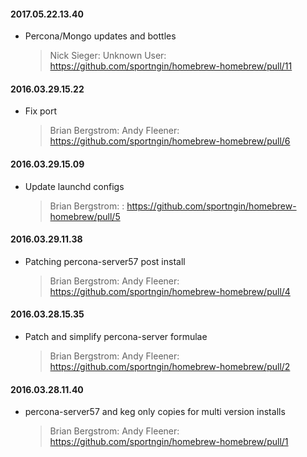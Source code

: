 #### 2017.05.22.13.40
* Percona/Mongo updates and bottles

  > Nick Sieger: Unknown User: https://github.com/sportngin/homebrew-homebrew/pull/11

#### 2016.03.29.15.22
* Fix port

  > Brian Bergstrom: Andy Fleener: https://github.com/sportngin/homebrew-homebrew/pull/6

#### 2016.03.29.15.09
* Update launchd configs

  > Brian Bergstrom: : https://github.com/sportngin/homebrew-homebrew/pull/5

#### 2016.03.29.11.38
* Patching percona-server57 post install

  > Brian Bergstrom: Andy Fleener: https://github.com/sportngin/homebrew-homebrew/pull/4

#### 2016.03.28.15.35
* Patch and simplify percona-server formulae

  > Brian Bergstrom: Andy Fleener: https://github.com/sportngin/homebrew-homebrew/pull/2

#### 2016.03.28.11.40
* percona-server57 and keg only copies for multi version installs

  > Brian Bergstrom: Andy Fleener: https://github.com/sportngin/homebrew-homebrew/pull/1

